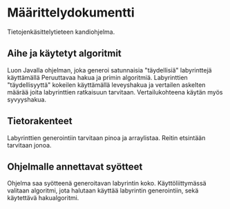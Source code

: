 # Määrittelydokumentti

Tietojenkäsittelytieteen kandiohjelma.

## Aihe ja käytetyt algoritmit 

Luon Javalla ohjelman, joka generoi satunnaisia "täydellisiä" labyrinttejä käyttämällä Peruuttavaa hakua ja primin algoritmiä.
Labyrinttien "täydellisyyttä" kokeilen käyttämällä leveyshakua ja vertailen askelten määrää joita labyrinttien ratkaisuun tarvitaan. 
Vertailukohteena käytän myös syvyyshakua.

## Tietorakenteet

Labyrinttien generointiin tarvitaan pinoa ja arraylistaa. Reitin etsintään tarvitaan jonoa.

## Ohjelmalle annettavat syötteet

Ohjelma saa syötteenä generoitavan labyrintin koko. Käyttöliittymässä valitaan algoritmi, jota halutaan käyttää labyrintin generointiin, sekä käytettävä hakualgoritmi. 


